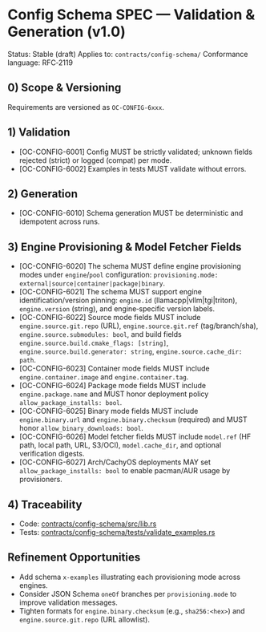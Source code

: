 # Config Schema SPEC — Validation & Generation (v1.0)

Status: Stable (draft)
Applies to: `contracts/config-schema/`
Conformance language: RFC‑2119

## 0) Scope & Versioning

Requirements are versioned as `OC-CONFIG-6xxx`.

## 1) Validation

- [OC-CONFIG-6001] Config MUST be strictly validated; unknown fields rejected (strict) or logged (compat) per mode.
- [OC-CONFIG-6002] Examples in tests MUST validate without errors.

## 2) Generation

- [OC-CONFIG-6010] Schema generation MUST be deterministic and idempotent across runs.

## 3) Engine Provisioning & Model Fetcher Fields

- [OC-CONFIG-6020] The schema MUST define engine provisioning modes under `engine`/`pool` configuration: `provisioning.mode: external|source|container|package|binary`.
- [OC-CONFIG-6021] The schema MUST support engine identification/version pinning: `engine.id` (llamacpp|vllm|tgi|triton), `engine.version` (string), and engine‑specific version labels.
- [OC-CONFIG-6022] Source mode fields MUST include `engine.source.git.repo` (URL), `engine.source.git.ref` (tag/branch/sha), `engine.source.submodules: bool`, and build fields `engine.source.build.cmake_flags: [string]`, `engine.source.build.generator: string`, `engine.source.cache_dir: path`.
- [OC-CONFIG-6023] Container mode fields MUST include `engine.container.image` and `engine.container.tag`.
- [OC-CONFIG-6024] Package mode fields MUST include `engine.package.name` and MUST honor deployment policy `allow_package_installs: bool`.
- [OC-CONFIG-6025] Binary mode fields MUST include `engine.binary.url` and `engine.binary.checksum` (required) and MUST honor `allow_binary_downloads: bool`.
- [OC-CONFIG-6026] Model fetcher fields MUST include `model.ref` (HF path, local path, URL, S3/OCI), `model.cache_dir`, and optional verification digests.
- [OC-CONFIG-6027] Arch/CachyOS deployments MAY set `allow_package_installs: bool` to enable pacman/AUR usage by provisioners.

## 4) Traceability

- Code: [contracts/config-schema/src/lib.rs](../contracts/config-schema/src/lib.rs)
- Tests: [contracts/config-schema/tests/validate_examples.rs](../contracts/config-schema/tests/validate_examples.rs)

## Refinement Opportunities

- Add schema `x-examples` illustrating each provisioning mode across engines.
- Consider JSON Schema `oneOf` branches per `provisioning.mode` to improve validation messages.
- Tighten formats for `engine.binary.checksum` (e.g., `sha256:<hex>`) and `engine.source.git.repo` (URL allowlist).
